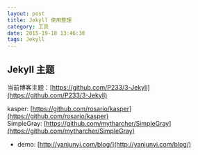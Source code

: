 ```yaml
---
layout: post
title: Jekyll 使用整理
category: 工具
date: 2015-19-10 13:46:30
tags: Jekyll
---
```



## JekyII 主题

当前博客主题：[https://github.com/P233/3-Jekyll](https://github.com/P233/3-Jekyll)

kasper:  [https://github.com/rosario/kasper](https://github.com/rosario/kasper)  
SimpleGray: [https://github.com/mytharcher/SimpleGray](https://github.com/mytharcher/SimpleGray)

 * demo: [http://yanjunyi.com/blog/](http://yanjunyi.com/blog/)

